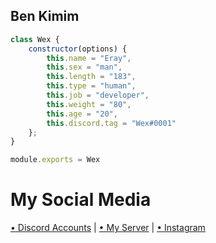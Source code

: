 <h2>Ben Kimim</h2>

```js
class Wex {
    constructor(options) {
        this.name = "Eray",
        this.sex = "man",
        this.length = "183",
        this.type = "human",
        this.job = "developer",
        this.weight = "80",
        this.age = "20",
        this.discord.tag = "Wex#0001"
    };
}

module.exports = Wex
```
# My Social Media 
[• Discord Accounts](https://discord.com/users/728161454288535604) | [• My Server](https://discord.gg/ahbe) | [• Instagram](https://www.instagram.com/wexcik)
